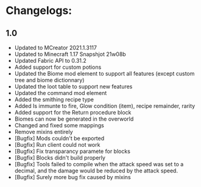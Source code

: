 # Changelogs:

## 1.0
* Updated to MCreator 2021.1.3117
* Updated to Minecraft 1.17 Snapshjot 21w08b
* Updated Fabric API to 0.31.2
* Added support for custom potions
* Updated the Biome mod element to support all features (except custom tree and biome dictionnary)
* Updated the loot table to support new features
* Updated the command mod element
* Added the smithing recipe type
* Added Is immunte to fire, Glow condition (item), recipe remainder, rarity
* Added support for the Return procedure block
* Biomes can now be generated in the overworld
* Changed and fixed some mappings
* Remove mixins entirely
* [Bugfix] Mods couldn't be exported
* [Bugfix] Run client could not work
* [Bugfix] Fix transparancy paramete for blocks
* [Bugfix] Blocks didn't build properly
* [Bugfix] Tools failed to compile when the attack speed was set to a decimal, and the damage would be reduced by the attack speed.
* [Bugfix] Surely more bug fix caused by mixins